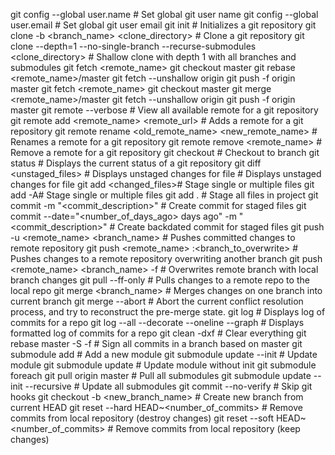 git config --global user.name <name> # Set global git user name
git config --global user.email <email> # Set global git user email
git init # Initializes a git repository
git clone -b <branch_name> <repository> <clone_directory> # Clone a git repository
git clone --depth=1 --no-single-branch --recurse-submodules <repository> <clone_directory> # Shallow clone with depth 1 with all branches and submodules
git fetch <remote_name>
git checkout master
git rebase <remote_name>/master
git fetch --unshallow origin
git push -f origin master
git fetch <remote_name>
git checkout master
git merge <remote_name>/master
git fetch --unshallow origin
git push -f origin master
git remote --verbose # View all available remote for a git repository
git remote add <remote_name> <remote_url> # Adds a remote for a git repository
git remote rename <old_remote_name> <new_remote_name> # Renames a remote for a git repository
git remote remove <remote_name> # Remove a remote for a git repository
git checkout <branch> # Checkout to branch
git status # Displays the current status of a git repository
git diff <unstaged_files> # Displays unstaged changes for file # Displays unstaged changes for file
git add <changed_files># Stage single or multiple files
git add -A# Stage single or multiple files
git add . # Stage all files in project
git commit -m "<commit_description>" # Create commit for staged files
git commit --date="<number_of_days_ago> days ago" -m "<commit_description>" # Create backdated commit for staged files
git push -u <remote_name> <branch_name> # Pushes committed changes to remote repository
git push <remote_name> <branch>:<branch_to_overwrite> # Pushes changes to a remote repository overwriting another branch
git push <remote_name> <branch_name> -f # Overwrites remote branch with local branch changes
git pull --ff-only # Pulls changes to a remote repo to the local repo
git merge <branch_name> # Merges changes on one branch into current branch
git merge --abort # Abort the current conflict resolution process, and try to reconstruct the pre-merge state.
git log # Displays log of commits for a repo
git log --all --decorate --oneline --graph # Displays formatted log of commits for a repo
git clean -dxf # Clear everything
git rebase master -S -f # Sign all commits in a branch based on master
git submodule add <repository> <path> # Add a new module
git submodule update --init # Update module
git submodule update # Update module without init
git submodule foreach git pull origin master # Pull all submodules
git submodule update --init --recursive # Update all submodules
git commit --no-verify # Skip git hooks
git checkout -b <new_branch_name> # Create new branch from current HEAD
git reset --hard HEAD~<number_of_commits> # Remove commits from local repository (destroy changes)
git reset --soft HEAD~<number_of_commits> # Remove commits from local repository (keep changes)
